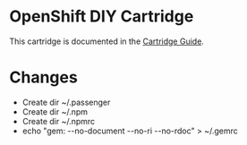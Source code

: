 # OpenShift DIY Cartridge
This cartridge is documented in the [Cartridge Guide](http://openshift.github.io/documentation/oo_cartridge_guide.html#diy).

# Changes
* Create dir ~/.passenger
* Create dir ~/.npm
* Create dir ~/.npmrc
* echo "gem: --no-document --no-ri --no-rdoc" > ~/.gemrc
